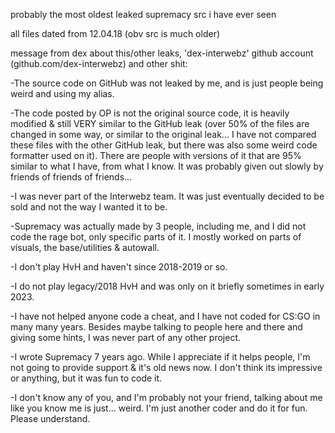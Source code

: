 probably the most oldest leaked supremacy src i have ever seen

all files dated from 12.04.18 (obv src is much older)

message from dex about this/other leaks, 'dex-interwebz' github account (github.com/dex-interwebz) and other shit:







-The source code on GitHub was not leaked by me, and is just people being weird and using my alias.

-The code posted by OP is not the original source code, it is heavily modified & still VERY similar to the GitHub leak (over 50% of the files are changed in some way, or similar to the original leak... I have not compared these files with the other GitHub leak, but there was also some weird code formatter used on it). There are people with versions of it that are 95% similar to what I have, from what I know. It was probably given out slowly by friends of friends of friends...

-I was never part of the Interwebz team. It was just eventually decided to be sold and not the way I wanted it to be.

-Supremacy was actually made by 3 people, including me, and I did not code the rage bot, only specific parts of it. I mostly worked on parts of visuals, the base/utilities & autowall.

-I don't play HvH and haven't since 2018-2019 or so.

-I do not play legacy/2018 HvH and was only on it briefly sometimes in early 2023.

-I have not helped anyone code a cheat, and I have not coded for CS:GO in many many years. Besides maybe talking to people here and there and giving some hints, I was never part of any other project.

-I wrote Supremacy 7 years ago. While I appreciate if it helps people, I'm not going to provide support & it's old news now. I don't think its impressive or anything, but it was fun to code it.

-I don't know any of you, and I'm probably not your friend, talking about me like you know me is just... weird. I'm just another coder and do it for fun. Please understand.